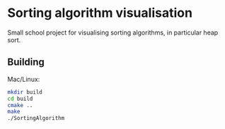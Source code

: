 # Sorting algorithm visualisation
Small school project for visualising sorting algorithms, in particular heap sort.

## Building
Mac/Linux:
```bash
mkdir build
cd build
cmake ..
make
./SortingAlgorithm
```